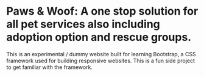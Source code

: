 # Paws & Woof: A one stop solution for all pet services also including adoption option and rescue groups.
This is an experimental / dummy website built for learning Bootstrap, a CSS framework used for building responsive websites. This is a fun side project to get familiar with the framework.
